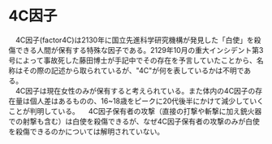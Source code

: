 # 4C因子
　4C因子(factor4C)は2130年に国立先進科学研究機構が発見した「白使」を殺傷できる人間が保有する特殊な因子である。2129年10月の重大インシデント第3号によって事故死した藤田博士が手記中でその存在を予言していたことから、名称はその際の記述から取られているが、"4C"が何を表しているかは不明である。  
　4C因子は現在女性のみが保有すると考えられている。また体内の4C因子の存在量は個人差はあるものの、16~18歳をピークに20代後半にかけて減少していくことが判明している。
　4C因子保有者の攻撃（直接の打撃や斬撃に加え銃火器での射撃も含む）は白使を殺傷できるが、なぜ4C因子保有者の攻撃のみが白使を殺傷できるのかについては解明されていない。